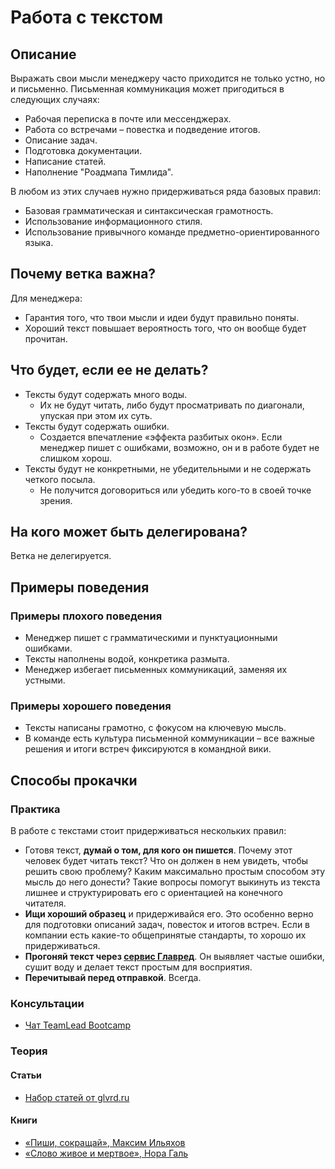 # Работа с текстом
## Описание
Выражать свои мысли менеджеру часто приходится не только устно, но и письменно. Письменная коммуникация может пригодиться в следующих случаях:
- Рабочая переписка в почте или мессенджерах.
- Работа со встречами – повестка и подведение итогов.
- Описание задач.
- Подготовка документации.
- Написание статей.
- Наполнение "Роадмапа Тимлида".

В любом из этих случаев нужно придерживаться ряда базовых правил:
- Базовая грамматическая и синтаксическая грамотность.
- Использование информационного стиля.
- Использование привычного команде предметно-ориентированного языка.

## Почему ветка важна?
Для менеджера:
- Гарантия того, что твои мысли и идеи будут правильно поняты.
- Хороший текст повышает вероятность того, что он вообще будет прочитан.

## Что будет, если ее не делать?
- Тексты будут содержать много воды.
    - Их не будут читать, либо будут просматривать по диагонали, упуская при этом их суть.
- Тексты будут содержать ошибки.
    - Создается впечатление «эффекта разбитых окон». Если менеджер пишет с ошибками, возможно, он и в работе будет не слишком хорош.
- Тексты будут не конкретными, не убедительными и не содержать четкого посыла.
    - Не получится договориться или убедить кого-то в своей точке зрения.

## На кого может быть делегирована?
Ветка не делегируется.

## Примеры поведения
### Примеры плохого поведения
- Менеджер пишет с грамматическими и пунктуационными ошибками.
- Тексты наполнены водой, конкретика размыта.
- Менеджер избегает письменных коммуникаций, заменяя их устными.

### Примеры хорошего поведения
- Тексты написаны грамотно, с фокусом на ключевую мысль.
- В команде есть культура письменной коммуникации – все важные решения и итоги встреч фиксируются в командной вики.

## Способы прокачки
### Практика
В работе с текстами стоит придерживаться нескольких правил:
- Готовя текст, **думай о том, для кого он пишется**. Почему этот человек будет читать текст? Что он должен в нем увидеть, чтобы решить свою проблему? Каким максимально простым способом эту мысль до него донести? Такие вопросы помогут выкинуть из текста лишнее и структурировать его с ориентацией на конечного читателя.
- **Ищи хороший образец** и придерживайся его. Это особенно верно для подготовки описаний задач, повесток и итогов встреч. Если в компании есть какие-то общепринятые стандарты, то хорошо их придерживаться.
- **Прогоняй текст через [сервис Главред](https://glvrd.ru/)**. Он выявляет частые ошибки, сушит воду и делает текст простым для восприятия.
- **Перечитывай перед отправкой**. Всегда.

### Консультации
- [Чат TeamLead Bootcamp](https://t.me/teamlead_bootcamp)

### Теория
#### Статьи
- [Набор статей от glvrd.ru](https://soviet.glvrd.ru/)

#### Книги
- [«Пиши, сокращай», Максим Ильяхов](https://book.glvrd.ru/)
- [«Слово живое и мертвое», Нора Галь](https://www.goodreads.com/book/show/3327751)
